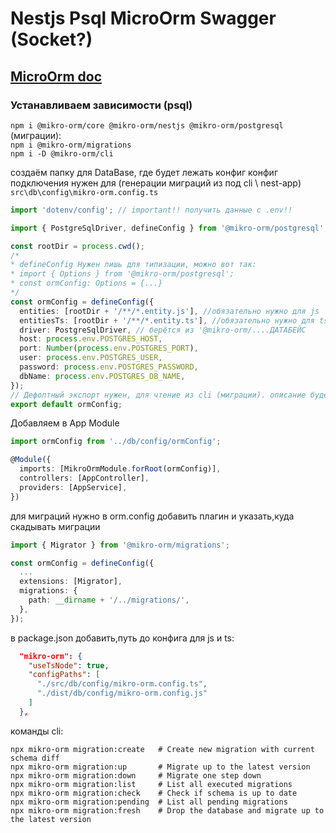 # Nestjs Psql MicroOrm Swagger (Socket?)

## [MicroOrm doc](https://mikro-orm.io/docs/quick-start)
### Устанавливаем зависимости (psql)
`npm i @mikro-orm/core @mikro-orm/nestjs @mikro-orm/postgresql`  
(миграции):  
`npm i @mikro-orm/migrations`   
`npm i -D @mikro-orm/cli` 

создаём папку для DataBase, где будет лежать конфиг конфиг подключения нужен для (генерации миграций из под cli \  nest-app)    
`src\db\config\mikro-orm.config.ts`

```ts
import 'dotenv/config'; // important!! получить данные с .env!!

import { PostgreSqlDriver, defineConfig } from '@mikro-orm/postgresql';

const rootDir = process.cwd();
/*
* defineConfig Нужен лишь для типизации, можно вот так: 
* import { Options } from '@mikro-orm/postgresql';
* const ormConfig: Options = {...}
*/
const ormConfig = defineConfig({
  entities: [rootDir + '/**/*.entity.js'], //обязательно нужно для js
  entitiesTs: [rootDir + '/**/*.entity.ts'], //обязательно нужно для ts\js
  driver: PostgreSqlDriver, // берётся из '@mikro-orm/....ДАТАБЕЙС
  host: process.env.POSTGRES_HOST,
  port: Number(process.env.POSTGRES_PORT),
  user: process.env.POSTGRES_USER,
  password: process.env.POSTGRES_PASSWORD,
  dbName: process.env.POSTGRES_DB_NAME,
});
// Дефолтный экспорт нужен, для чтение из cli (миграции). описание будет ниже
export default ormConfig;
```

Добавляем в App Module
```ts
import ormConfig from '../db/config/ormConfig';

@Module({
  imports: [MikroOrmModule.forRoot(ormConfig)],
  controllers: [AppController],
  providers: [AppService],
})
```

для миграций нужно в orm.config добавить плагин и указать,куда скадывать миграции

```ts
import { Migrator } from '@mikro-orm/migrations';

const ormConfig = defineConfig({
  ...
  extensions: [Migrator],
  migrations: {
    path: __dirname + '/../migrations/',
  },
});
```
в package.json добавить,путь до конфига для js и ts:
```json
  "mikro-orm": {
    "useTsNode": true,
    "configPaths": [
      "./src/db/config/mikro-orm.config.ts",
      "./dist/db/config/mikro-orm.config.js"
    ]
  },
```

команды cli:
```
npx mikro-orm migration:create   # Create new migration with current schema diff
npx mikro-orm migration:up       # Migrate up to the latest version
npx mikro-orm migration:down     # Migrate one step down
npx mikro-orm migration:list     # List all executed migrations
npx mikro-orm migration:check    # Check if schema is up to date
npx mikro-orm migration:pending  # List all pending migrations
npx mikro-orm migration:fresh    # Drop the database and migrate up to the latest version
```
